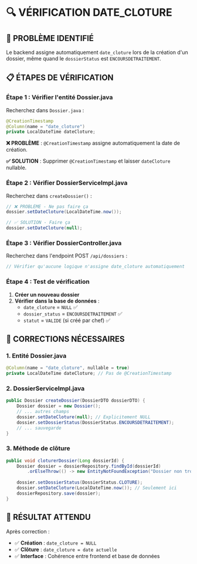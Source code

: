 # 🔍 VÉRIFICATION DATE_CLOTURE

## 🎯 **PROBLÈME IDENTIFIÉ**

Le backend assigne automatiquement `date_cloture` lors de la création d'un dossier, même quand le `dossierStatus` est `ENCOURSDETRAITEMENT`.

## 📋 **ÉTAPES DE VÉRIFICATION**

### **Étape 1 : Vérifier l'entité Dossier.java**

Recherchez dans `Dossier.java` :
```java
@CreationTimestamp
@Column(name = "date_cloture")
private LocalDateTime dateCloture;
```

**❌ PROBLÈME** : `@CreationTimestamp` assigne automatiquement la date de création.

**✅ SOLUTION** : Supprimer `@CreationTimestamp` et laisser `dateCloture` nullable.

### **Étape 2 : Vérifier DossierServiceImpl.java**

Recherchez dans `createDossier()` :
```java
// ❌ PROBLÈME - Ne pas faire ça
dossier.setDateCloture(LocalDateTime.now());

// ✅ SOLUTION - Faire ça
dossier.setDateCloture(null);
```

### **Étape 3 : Vérifier DossierController.java**

Recherchez dans l'endpoint POST `/api/dossiers` :
```java
// Vérifier qu'aucune logique n'assigne date_cloture automatiquement
```

### **Étape 4 : Test de vérification**

1. **Créer un nouveau dossier**
2. **Vérifier dans la base de données** :
   - `date_cloture` = `NULL` ✅
   - `dossier_status` = `ENCOURSDETRAITEMENT` ✅
   - `statut` = `VALIDE` (si créé par chef) ✅

## 🔧 **CORRECTIONS NÉCESSAIRES**

### **1. Entité Dossier.java**
```java
@Column(name = "date_cloture", nullable = true)
private LocalDateTime dateCloture; // Pas de @CreationTimestamp
```

### **2. DossierServiceImpl.java**
```java
public Dossier createDossier(DossierDTO dossierDTO) {
    Dossier dossier = new Dossier();
    // ... autres champs
    dossier.setDateCloture(null); // Explicitement NULL
    dossier.setDossierStatus(DossierStatus.ENCOURSDETRAITEMENT);
    // ... sauvegarde
}
```

### **3. Méthode de clôture**
```java
public void cloturerDossier(Long dossierId) {
    Dossier dossier = dossierRepository.findById(dossierId)
        .orElseThrow(() -> new EntityNotFoundException("Dossier non trouvé"));
    
    dossier.setDossierStatus(DossierStatus.CLOTURE);
    dossier.setDateCloture(LocalDateTime.now()); // Seulement ici
    dossierRepository.save(dossier);
}
```

## 🎯 **RÉSULTAT ATTENDU**

Après correction :
- ✅ **Création** : `date_cloture = NULL`
- ✅ **Clôture** : `date_cloture = date actuelle`
- ✅ **Interface** : Cohérence entre frontend et base de données




